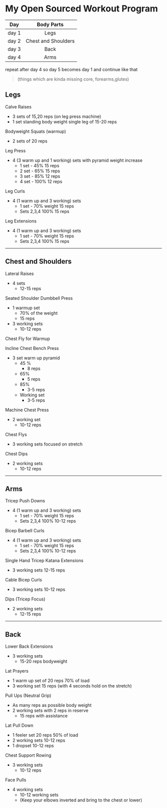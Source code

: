 # My Open Sourced Workout Program

| Day | Body Parts |
| :-: |:-----------:|
|day 1 | Legs|
|day 2 | Chest and Shoulders|
|day 3 | Back |
|day 4 | Arms |

repeat after day 4 so day 5 becomes day 1 and continue like that

> (things which are kinda missing core, forearms,glutes)



## Legs

Calve Raises
* 3 sets of 15,20 reps (on leg press machine)
* 1 set standing body weight single leg of 15-20 reps

Bodyweight Squats (warmup)
* 2 sets of 20 reps

Leg Press
* 4 (3 warm up and 1 working) sets with pyramid weight increase
    * 1 set - 45% 15 reps
    * 2 set - 65% 15 reps
    * 3 set - 85% 12 reps
    * 4 set - 100% 12 reps

Leg Curls
* 4 (1 warm up and 3 working) sets
    * 1 set - 70% weight 15 reps
    * Sets 2,3,4 100% 15 reps

Leg Extensions
* 4 (1 warm up and 3 working) sets
    * 1 set - 70% weight 15 reps
    * Sets 2,3,4 100% 15 reps


---

## Chest and Shoulders

Lateral Raises
* 4 sets
  * 12-15 reps

Seated Shoulder Dumbbell Press
* 1 warmup set
  * 70% of the weight
  * 15 reps
* 3 working sets
  * 10-12 reps

Chest Fly for Warmup

Incline Chest Bench Press
* 3 set warm up pyramid
  * 45 % 
    * 8 reps
  * 65%
    * 5 reps 
  * 85%
    * 3-5 reps
  * Working set 
    * 3-5 reps

Machine Chest Press
* 2 working set
  * 10-12 reps

Chest Flys
* 3 working sets focused on stretch

Chest Dips
* 2 working sets
  * 10-12 reps



---


## Arms

Tricep Push Downs
* 4 (1 warm up and 3 working) sets
    * 1 set - 70% weight 15 reps
    * Sets 2,3,4 100% 10-12 reps

Bicep Barbell Curls
* 4 (1 warm up and 3 working) sets
    * 1 set - 70% weight 15 reps
    * Sets 2,3,4 100% 10-12 reps

Single Hand Tricep Katana Extensions
* 3 working sets 12-15 reps

Cable Bicep Curls
* 3 working sets 10-12 reps

Dips (Tricep Focus)
* 2 working sets
    * 12-15 reps

---

## Back

Lower Back Extensions
* 3 working sets 
    * 15-20 reps bodyweight

Lat Prayers
* 1 warm up set of 20 reps 70% of load
* 3 working set 15 reps (with 4 seconds hold on the stretch)

Pull Ups (Neutral Grip)
* As many reps as possible body weight 
* 2 working sets with 2 reps in reserve
    * 15 reps with assistance 

Lat Pull Down
* 1 feeler set 20 reps 50% of load
* 2 working sets 10-12 reps
* 1 dropset 10-12 reps

Chest Support Rowing
* 3 working sets
    * 10-12 reps

Face Pulls
* 4 working sets
    * 10-12 working sets
    * (Keep your elbows inverted and bring to the chest or lower)
